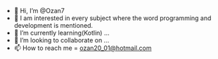 - 👋 Hi, I’m @Ozan7
- 👀 I am interested in every subject where the word programming and development is mentioned.
- 🌱 I’m currently learning(Kotlin) ...
- 💞️ I’m looking to collaborate on ...
- 📫 How to reach me = ozan20_01@hotmail.com

<!---
Ozan7/Ozan7 is a ✨ special ✨ repository because its `README.md` (this file) appears on your GitHub profile.
You can click the Preview link to take a look at your changes.
--->
